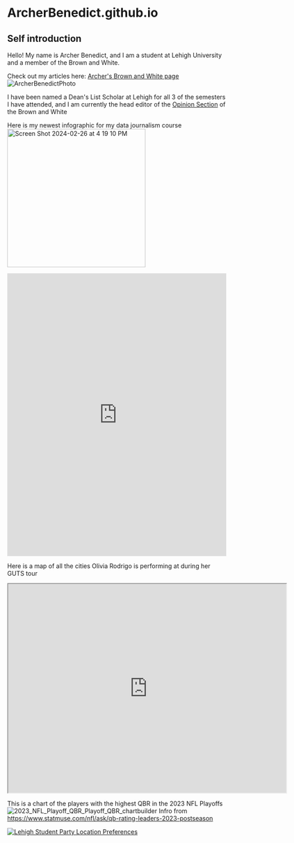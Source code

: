 # ArcherBenedict.github.io

## Self introduction 
Hello! My name is Archer Benedict, and I am a student at Lehigh University and a member of the Brown and White. 

Check out my articles here: [Archer's Brown and White page](https://thebrownandwhite.com/?s=archer+benedict)
![ArcherBenedictPhoto](https://github.com/ArcherBenedict/ArcherBenedict.github.io/blob/main/February%2010th,%202024%204.JPEG?raw=true)

I have been named a Dean's List Scholar at Lehigh for all 3 of the semesters I have attended, and I am currently the head editor of the [Opinion Section](https://thebrownandwhite.com/?s=archer+benedict) of the Brown and White  

Here is my newest infographic for my data journalism course
<img width="318" alt="Screen Shot 2024-02-26 at 4 19 10 PM" src="https://github.com/ArcherBenedict/ArcherBenedict.github.io/assets/160147428/5c0ea0a3-84f4-4d11-ae8b-d17994d0ab08">

<iframe src='https://cdn.knightlab.com/libs/timeline3/latest/embed/index.html?source=10DbU6nN3qSALpHdClAzUly8slCb5G57nj5G9Pq8eS_0&font=Default&lang=en&initial_zoom=2&height=650' width='100%' height='650' webkitallowfullscreen mozallowfullscreen allowfullscreen frameborder='0'></iframe>

Here is a map of all the cities Olivia Rodrigo is performing at during her GUTS tour
<iframe src="https://www.google.com/maps/d/u/0/embed?mid=1roiY-cPA36NQbccmRsAKaQ2UbGuv2hM&ehbc=2E312F" width="640" height="480"></iframe>


This is a chart of the players with the highest QBR in the 2023 NFL Playoffs
![2023_NFL_Playoff_QBR_Playoff_QBR_chartbuilder](https://github.com/ArcherBenedict/ArcherBenedict.github.io/assets/160147428/519ada54-c8a3-4df0-b24c-3537672fd068)
Infro from https://www.statmuse.com/nfl/ask/qb-rating-leaders-2023-postseason



<div class='tableauPlaceholder' id='viz1711636555673' style='position: relative'><noscript><a href='#'><img alt='Lehigh Student Party Location Preferences ' src='https:&#47;&#47;public.tableau.com&#47;static&#47;images&#47;Ar&#47;ArcherBenedict&#47;LehighStudentPartyLocationPreferences&#47;1_rss.png' style='border: none' /></a></noscript><object class='tableauViz'  style='display:none;'><param name='host_url' value='https%3A%2F%2Fpublic.tableau.com%2F' /> <param name='embed_code_version' value='3' /> <param name='site_root' value='' /><param name='name' value='ArcherBenedict&#47;LehighStudentPartyLocationPreferences' /><param name='tabs' value='no' /><param name='toolbar' value='yes' /><param name='static_image' value='https:&#47;&#47;public.tableau.com&#47;static&#47;images&#47;Ar&#47;ArcherBenedict&#47;LehighStudentPartyLocationPreferences&#47;1.png' /> <param name='animate_transition' value='yes' /><param name='display_static_image' value='yes' /><param name='display_spinner' value='yes' /><param name='display_overlay' value='yes' /><param name='display_count' value='yes' /><param name='language' value='en-US' /></object></div> <script type='text/javascript'> var divElement = document.getElementById('viz1711636555673'); var vizElement = divElement.getElementsByTagName('object')[0]; if ( divElement.offsetWidth > 800 ) { vizElement.style.width='100%';vizElement.style.height=(divElement.offsetWidth*0.75)+'px';} else if ( divElement.offsetWidth > 500 ) { vizElement.style.width='100%';vizElement.style.height=(divElement.offsetWidth*0.75)+'px';} else { vizElement.style.width='100%';vizElement.style.height='827px';} var scriptElement = document.createElement('script'); scriptElement.src = 'https://public.tableau.com/javascripts/api/viz_v1.js'; vizElement.parentNode.insertBefore(scriptElement, vizElement); </script>
